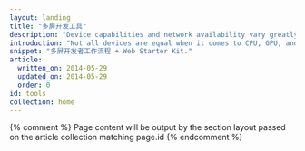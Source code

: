 ```yaml
---
layout: landing
title: "多屏开发工具"
description: "Device capabilities and network availability vary greatly. Learn what you need in your development toolkit to build an experience that works great on any device. Use the Web Starter Kit as your starting point."
introduction: "Not all devices are equal when it comes to CPU, GPU, and battery life. Often mobile devices are underpowered and subject to slow or unreliable connections. Use these guides to change your development workflow to account for finite resources. The Web Starter Kit provides the scaffolding and tools that get you most of the way."
snippet: "多屏开发者工作流程 + Web Starter Kit."
article:
  written_on: 2014-05-29
  updated_on: 2014-05-29
  order: 0
id: tools
collection: home
---
```


{% comment %}
Page content will be output by the section layout passed on the article collection matching page.id
{% endcomment %}

